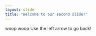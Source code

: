 ```yaml
---
layout: slide
title: "Welcome to our second slide!"
---
```

woop woop
Use the left arrow to go back!
